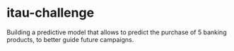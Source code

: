 # itau-challenge
Building a predictive model that allows to predict the purchase of 5 banking products, to better guide future campaigns. 

